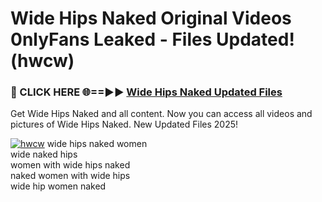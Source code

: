 # Wide Hips Naked Original Videos 0nlyFans Leaked - Files Updated! (hwcw)

<h3>🔴 CLICK HERE 🌐==►► <a href="https://tinyurl.com/up5wt9bj" rel="nofollow">Wide Hips Naked Updated Files</a></h3>

Get Wide Hips Naked and all content. Now you can access all videos and pictures of Wide Hips Naked. New Updated Files 2025!

[![hwcw](https://i.imgur.com/ABiUzMV.gif)](https://tinyurl.com/up5wt9bj)
wide hips naked women<br>
wide naked hips<br>
women with wide hips naked<br>
naked women with wide hips<br>
wide hip women naked